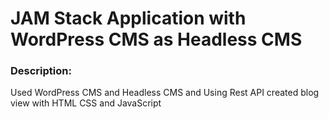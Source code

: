 # JAM Stack Application with WordPress CMS as Headless CMS

### Description: 
<p>Used WordPress CMS and Headless CMS and Using Rest API created blog view with HTML CSS and JavaScript</p>